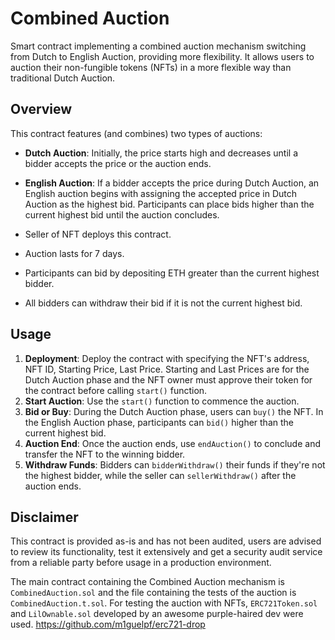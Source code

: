 # Combined Auction

Smart contract implementing a combined auction mechanism switching from Dutch to English Auction, providing more flexibility. It allows users to auction their non-fungible tokens (NFTs) in a more flexible way than traditional Dutch Auction.

## Overview

This contract features (and combines) two types of auctions:
- **Dutch Auction**: Initially, the price starts high and decreases until a bidder accepts the price or the auction ends.
- **English Auction**: If a bidder accepts the price during Dutch Auction, an English auction begins with assigning the accepted price in Dutch Auction as the highest bid. Participants can place bids higher than the current highest bid until the auction concludes.

- Seller of NFT deploys this contract.
- Auction lasts for 7 days.
- Participants can bid by depositing ETH greater than the current highest bidder.
- All bidders can withdraw their bid if it is not the current highest bid.

## Usage

1. **Deployment**: Deploy the contract with specifying the NFT's address, NFT ID, Starting Price, Last Price. Starting and Last Prices are for the Dutch Auction phase and the NFT owner must approve their token for the contract before calling `start()` function.
2. **Start Auction**: Use the `start()` function to commence the auction.
3. **Bid or Buy**: During the Dutch Auction phase, users can `buy()` the NFT. In the English Auction phase, participants can `bid()` higher than the current highest bid.
4. **Auction End**: Once the auction ends, use `endAuction()` to conclude and transfer the NFT to the winning bidder.
5. **Withdraw Funds**: Bidders can `bidderWithdraw()` their funds if they're not the highest bidder, while the seller can `sellerWithdraw()` after the auction ends.

## Disclaimer

This contract is provided as-is and has not been audited, users are advised to review its functionality, test it extensively and get a security audit service from a reliable party before usage in a production environment.

The main contract containing the Combined Auction mechanism is `CombinedAuction.sol` and the file containing the tests of the auction is `CombinedAuction.t.sol`. For testing the auction with NFTs, `ERC721Token.sol` and `LilOwnable.sol` developed by an awesome purple-haired dev were used. https://github.com/m1guelpf/erc721-drop
